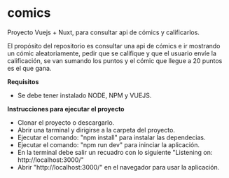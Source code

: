 # comics
Proyecto Vuejs + Nuxt, para consultar api de cómics y calificarlos.

El propósito del repositorio es consultar una api de cómics e ir mostrando un cómic aleatoriamente, pedir que se califique
y que el usuario envíe la calificación, se van sumando los puntos y el cómic que llegue a 20 puntos es el que gana.

**Requisitos**
* Se debe tener instalado NODE, NPM y VUEJS.

**Instrucciones para ejecutar el proyecto**
* Clonar el proyecto o descargarlo.
* Abrir una tarminal y dirigirse a la carpeta del proyecto.
* Ejecutar el comando: "npm install" para instalar las dependecias.
* Ejecutar el comando: "npm run dev" para ininciar la aplicación.
* En la terminal debe salir un recuadro con lo siguiente "Listening on: http://localhost:3000/"
* Abrir "http://localhost:3000/" en el navegador para usar la aplicación.

